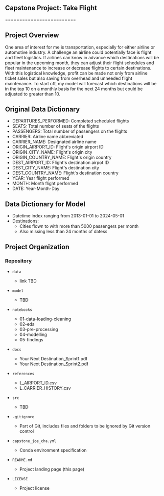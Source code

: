 ## Capstone Project: Take Flight
=========================

## Project Overview
One area of interest for me is transportation, especially for either airline or automotive industry. A challenge an airline could potentially face is flight and fleet logistics. If airlines can know in advance which destinations will be popular in the upcoming month, they can adjust their flight schedules and fleet maintenance to increase or decrease flights to certain destinations. With this logistical knowledge, profit can be made not only from airline ticket sales but also saving from overhead and unneeded flight maintenance. To start off, my model will forecast which destinations will be in the top 10 on a monthly basis for the next 24 months but could be adjusted to greater than 10.

## Original Data Dictionary
* DEPARTURES_PERFORMED: Completed scheduled flights
* SEATS: Total number of seats of the flights
* PASSENGERS: Total number of passengers on the flights
* CARRIER: Airline name abbreviated
* CARRIER_NAME: Designated airline name
* ORIGIN_AIRPORT_ID: Flight's origin airport ID
* ORIGIN_CITY_NAME: Flight's origin city
* ORIGIN_COUNTRY_NAME: Flight's origin country
* DEST_AIRPORT_ID: Flight's destination airpot ID
* DEST_CITY_NAME: Flight's destination city
* DEST_COUNTRY_NAME: Flight's destination country
* YEAR: Year flight performed
* MONTH: Month flight performed
* DATE: Year-Month-Day

## Data Dictionary for Model
* Datetime index ranging from 2013-01-01 to 2024-05-01
* Destinations:
    * Cities flown to with more than 5000 passengers per month
    * Also missing less than 24 months of datess 

## Project Organization

### Repository 

* `data` 
    - link TBD

* `model`
    - TBD

* `notebooks`
    - 01-data-loading-cleaning
    - 02-eda
    - 03-pre-processing
    - 04-modelling
    - 05-findings

* `docs`
    - Your Next Destination_Sprint1.pdf
    - Your Next Destination_Sprint2.pdf

* `references`
    - L_AIRPORT_ID.csv
    - L_CARRIER_HISTORY.csv

* `src`
    - TBD

* `.gitignore`
    - Part of Git, includes files and folders to be ignored by Git version control

* `capstone_joe_cha.yml`
    - Conda environment specification

* `README.md`
    - Project landing page (this page)

* `LICENSE`
    - Project license